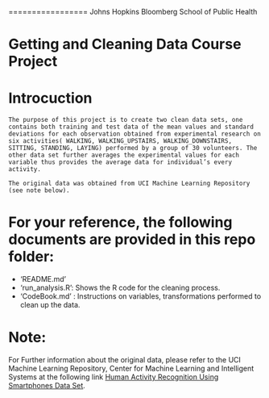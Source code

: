 =================
Johns Hopkins Bloomberg School of Public Health

Getting and Cleaning Data Course Project
=================
# Introcuction
    The purpose of this project is to create two clean data sets, one contains both training and test data of the mean values and standard deviations for each observation obtained from experimental research on six activities( WALKING, WALKING_UPSTAIRS, WALKING_DOWNSTAIRS, SITTING, STANDING, LAYING) performed by a group of 30 volunteers. The other data set further averages the experimental values for each variable thus provides the average data for individual’s every activity.  

    The original data was obtained from UCI Machine Learning Repository (see note below). 

# For your reference, the following documents are provided in this repo folder:
  - ‘README.md’
  - ‘run_analysis.R’: Shows the R code for the cleaning process.
  - ‘CodeBook.md’ : Instructions on variables, transformations performed to clean up the data. 

# Note:
  For Further information about the original data, please refer to the UCI Machine Learning Repository, Center for Machine Learning and Intelligent Systems at the following link [Human Activity Recognition Using Smartphones Data Set](http://archive.ics.uci.edu/ml/datasets/Human+Activity+Recognition+Using+Smartphones).